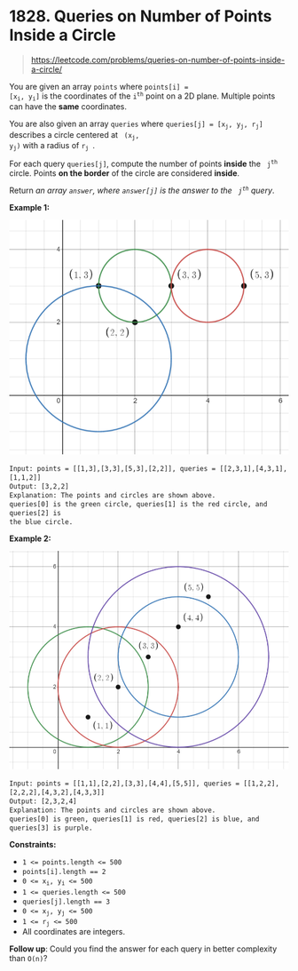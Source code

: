 # 1828. Queries on Number of Points Inside a Circle

> <https://leetcode.com/problems/queries-on-number-of-points-inside-a-circle/>

You are given an array `points` where <code>points[i] = [x<sub>i</sub>,
y<sub>i</sub>]</code> is the coordinates of the <code>i<sup>th</sup></code>
point on a 2D plane. Multiple points can have the **same** coordinates.

You are also given an array `queries` where <code>queries[j] = [x<sub>j</sub>,
y<sub>j</sub>, r<sub>j</sub>]</code> describes a circle centered at <code>
(x<sub>j</sub>, y<sub>j</sub>)</code> with a radius of <code>r<sub>j</sub>
</code>.

For each query `queries[j]`, compute the number of points **inside** the <code>
j<sup>th</sup></code> circle. Points **on the border** of the circle are
considered **inside**.

Return *an array `answer`, where `answer[j]` is the answer to the <code>
j<sup>th</sup></code> query*.

**Example 1:**

![example_1](./images/example1.png)

```text
Input: points = [[1,3],[3,3],[5,3],[2,2]], queries = [[2,3,1],[4,3,1],[1,1,2]]
Output: [3,2,2]
Explanation: The points and circles are shown above.
queries[0] is the green circle, queries[1] is the red circle, and queries[2] is
the blue circle.
```

**Example 2:**

![example_2](./images/example2.png)

```text
Input: points = [[1,1],[2,2],[3,3],[4,4],[5,5]], queries = [[1,2,2],[2,2,2],[4,3,2],[4,3,3]]
Output: [2,3,2,4]
Explanation: The points and circles are shown above.
queries[0] is green, queries[1] is red, queries[2] is blue, and queries[3] is purple.
```

**Constraints:**

- `1 <= points.length <= 500`
- `points[i].length == 2`
- <code>0 <= x<sub>i</sub>, y<sub>i</sub> <= 500</code>
- `1 <= queries.length <= 500`
- `queries[j].length == 3`
- <code>0 <= x<sub>j</sub>, y<sub>j</sub> <= 500</code>
- <code>1 <= r<sub>j</sub> <= 500</code>
- All coordinates are integers.

**Follow up**: Could you find the answer for each query in better complexity
than `O(n)`?
